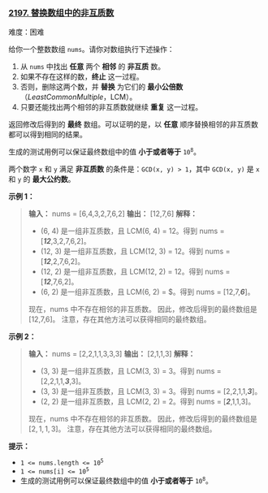 ### [2197\. 替换数组中的非互质数](https://leetcode.cn/problems/replace-non-coprime-numbers-in-array/)

难度：困难

给你一个整数数组 `nums`。请你对数组执行下述操作：

1. 从 `nums` 中找出 **任意** 两个 **相邻** 的 **非互质** 数。
2. 如果不存在这样的数，**终止** 这一过程。
3. 否则，删除这两个数，并 **替换** 为它们的 **最小公倍数**（$Least Common Multiple$，LCM）。
4. 只要还能找出两个相邻的非互质数就继续 **重复** 这一过程。

返回修改后得到的 **最终** 数组。可以证明的是，以 **任意** 顺序替换相邻的非互质数都可以得到相同的结果。

生成的测试用例可以保证最终数组中的值 **小于或者等于** <code>10<sup>8</sup></code>。

两个数字 `x` 和 `y` 满足 **非互质数** 的条件是：`GCD(x, y) > 1`，其中 `GCD(x, y)` 是 `x` 和 `y` 的 **最大公约数**。

**示例 1：**

> **输入：** nums = [6,4,3,2,7,6,2]
> **输出：** [12,7,6]
> **解释：**
>
> - (6, 4) 是一组非互质数，且 LCM(6, 4) = 12。得到 nums = [_**12**_,3,2,7,6,2]。
> - (12, 3) 是一组非互质数，且 LCM(12, 3) = 12。得到 nums = [_**12**_,2,7,6,2]。
> - (12, 2) 是一组非互质数，且 LCM(12, 2) = 12。得到 nums = [_**12**_,7,6,2]。
> - (6, 2) 是一组非互质数，且 LCM(6, 2) = $。得到 nums = [12,7,_**6**_]。
>
> 现在，nums 中不存在相邻的非互质数。
> 因此，修改后得到的最终数组是 [12,7,6]。
> 注意，存在其他方法可以获得相同的最终数组。

**示例 2：**

> **输入：** nums = [2,2,1,1,3,3,3]
> **输出：** [2,1,1,3]
> **解释：**
>
> - (3, 3) 是一组非互质数，且 LCM(3, 3) = 3。得到 nums = [2,2,1,1,_**3**_,3]。
> - (3, 3) 是一组非互质数，且 LCM(3, 3) = 3。得到 nums = [2,2,1,1,_**3**_]。
> - (2, 2) 是一组非互质数，且 LCM(2, 2) = 2。得到 nums = [_**2**_,1,1,3]。
>
> 现在，nums 中不存在相邻的非互质数。
> 因此，修改后得到的最终数组是 $[2,1,1,3]$。
> 注意，存在其他方法可以获得相同的最终数组。

**提示：**

- <code>1 <= nums.length <= 10<sup>5</sup></code>
- <code>1 <= nums[i] <= 10<sup>5</sup></code>
- 生成的测试用例可以保证最终数组中的值 **小于或者等于** <code>10<sup>8</sup></code>。
